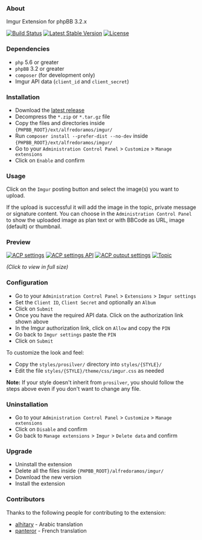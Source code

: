 ### About

Imgur Extension for phpBB 3.2.x

[![Build Status](https://img.shields.io/travis/AlfredoRamos/phpbb-ext-imgur.svg?style=flat-square&maxAge=3600)](https://travis-ci.org/AlfredoRamos/phpbb-ext-imgur) [![Latest Stable Version](https://img.shields.io/github/tag/AlfredoRamos/phpbb-ext-imgur.svg?label=stable&style=flat-square&maxAge=3600)](https://github.com/AlfredoRamos/phpbb-ext-imgur/releases) [![License](https://img.shields.io/github/license/AlfredoRamos/phpbb-ext-imgur.svg?style=flat-square)](https://raw.githubusercontent.com/AlfredoRamos/phpbb-ext-imgur/master/license.txt)

### Dependencies

- `php` 5.6 or greater
- `phpBB` 3.2 or greater
- `composer` (for development only)
- Imgur API data (`client_id` and `client_secret`)

### Installation

- Download the [latest release](https://github.com/AlfredoRamos/phpbb-ext-imgur/releases)
- Decompress the `*.zip` or `*.tar.gz` file
- Copy the files and directories inside `{PHPBB_ROOT}/ext/alfredoramos/imgur/`
- Run `composer install --prefer-dist --no-dev` inside `{PHPBB_ROOT}/ext/alfredoramos/imgur/`
- Go to your `Administration Control Panel` > `Customize` > `Manage extensions`
- Click on `Enable` and confirm

### Usage

Click on the `Imgur` posting button and select the image(s) you want to upload.

If the upload is successful it will add the image in the topic, private message or signature content. You can choose in the `Administration Control Panel` to show the uploaded image as plan text or with BBCode as URL, image (default) or thumbnail.

### Preview

[![ACP settings](https://i.imgur.com/FDKbWoqt.png)](https://i.imgur.com/FDKbWoq.png) [![ACP settings API](https://i.imgur.com/3O0raaYt.png)](https://i.imgur.com/3O0raaY.png) [![ACP output settings](https://i.imgur.com/CKcYnY2t.png)](https://i.imgur.com/CKcYnY2.png) [![Topic](https://i.imgur.com/8C7sMR2t.png)](https://i.imgur.com/8C7sMR2.png)

*(Click to view in full size)*

### Configuration

- Go to your `Administration Control Panel` > `Extensions` > `Imgur settings`
- Set the `Client ID`, `Client Secret` and optionally an `Album`
- Click on `Submit`
- Once you have the required API data. Click on the authorization link shown above
- In the Imgur authorization link, click on `Allow` and copy the `PIN`
- Go back to `Imgur settings` paste the `PIN`
- Click on `Submit`

To customize the look and feel:

- Copy the `styles/prosilver/` directory into `styles/{STYLE}/`
- Edit the file `styles/{STYLE}/theme/css/imgur.css` as needed

**Note:** If your style doesn't inherit from `prosilver`, you should follow the steps above even if you don't want to change any file.

### Uninstallation

- Go to your `Administration Control Panel` > `Customize` > `Manage extensions`
- Click on `Disable` and confirm
- Go back to `Manage extensions` > `Imgur` > `Delete data` and confirm

### Upgrade

- Uninstall the extension
- Delete all the files inside `{PHPBB_ROOT}/alfredoramos/imgur/`
- Download the new version
- Install the extension


### Contributors

Thanks to the following people for contributing to the extension:

- [alhitary](https://www.phpbb.com/community/memberlist.php?mode=viewprofile&u=294346) - Arabic translation
- [panteror](https://github.com/panteror) - French translation
